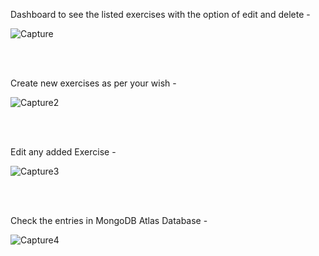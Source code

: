 Dashboard to see the listed exercises with the option of edit and delete - <br/>

![Capture](https://user-images.githubusercontent.com/48641595/107122176-14616680-68bc-11eb-95bb-ad18b564e96c.JPG)

<br/><br/>

Create new exercises as per your wish - <br/>

![Capture2](https://user-images.githubusercontent.com/48641595/107122246-95206280-68bc-11eb-91ed-44793cb0d3bc.JPG)

<br/><br/>

Edit any added Exercise - <br/>

![Capture3](https://user-images.githubusercontent.com/48641595/107122276-c731c480-68bc-11eb-99c5-ba478908d883.JPG)

<br/><br/>

Check the entries in MongoDB Atlas Database - <br/>

![Capture4](https://user-images.githubusercontent.com/48641595/107122417-bd5c9100-68bd-11eb-909a-d438430a01be.JPG)

<br/><br/>
